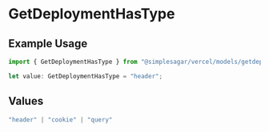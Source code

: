 # GetDeploymentHasType

## Example Usage

```typescript
import { GetDeploymentHasType } from "@simplesagar/vercel/models/getdeploymentop.js";

let value: GetDeploymentHasType = "header";
```

## Values

```typescript
"header" | "cookie" | "query"
```